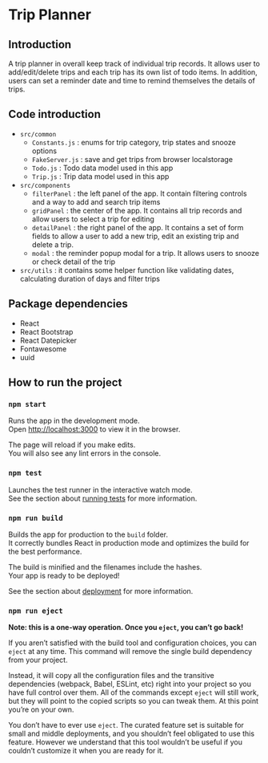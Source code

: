 # Trip Planner

## Introduction
A trip planner in overall keep track of individual trip records. It allows user to add/edit/delete trips and each trip has its own list of todo items. In addition, users can set a reminder date and time to remind themselves the details of trips.

## Code introduction
- `src/common`
	- `Constants.js` : enums for trip category, trip states and snooze options
	- `FakeServer.js` :  save and get trips from browser localstorage
	- `Todo.js` : Todo data model used in this app
	- `Trip.js` : Trip data model used in this app
- `src/components`
	- `filterPanel` : the left panel of the app. It contain filtering controls and a way to add and search trip items
	- `gridPanel` : the center of the app. It contains all trip records and allow users to select a trip for editing
	- `detailPanel` : the right panel of the app. It contains a set of form fields to allow a user to add a new trip, edit an existing trip and delete a trip.
	- `modal` : the reminder popup modal for a trip. It allows users to snooze or check detail of the trip
- `src/utils` : it contains some helper function like validating dates, calculating duration of days and filter trips

## Package dependencies
- React
- React Bootstrap
- React Datepicker
- Fontawesome
- uuid


## How to run the project
### `npm start`

Runs the app in the development mode.<br />
Open [http://localhost:3000](http://localhost:3000) to view it in the browser.

The page will reload if you make edits.<br />
You will also see any lint errors in the console.

### `npm test`

Launches the test runner in the interactive watch mode.<br />
See the section about [running tests](https://facebook.github.io/create-react-app/docs/running-tests) for more information.

### `npm run build`

Builds the app for production to the `build` folder.<br />
It correctly bundles React in production mode and optimizes the build for the best performance.

The build is minified and the filenames include the hashes.<br />
Your app is ready to be deployed!

See the section about [deployment](https://facebook.github.io/create-react-app/docs/deployment) for more information.

### `npm run eject`

**Note: this is a one-way operation. Once you `eject`, you can’t go back!**

If you aren’t satisfied with the build tool and configuration choices, you can `eject` at any time. This command will remove the single build dependency from your project.

Instead, it will copy all the configuration files and the transitive dependencies (webpack, Babel, ESLint, etc) right into your project so you have full control over them. All of the commands except `eject` will still work, but they will point to the copied scripts so you can tweak them. At this point you’re on your own.

You don’t have to ever use `eject`. The curated feature set is suitable for small and middle deployments, and you shouldn’t feel obligated to use this feature. However we understand that this tool wouldn’t be useful if you couldn’t customize it when you are ready for it.
